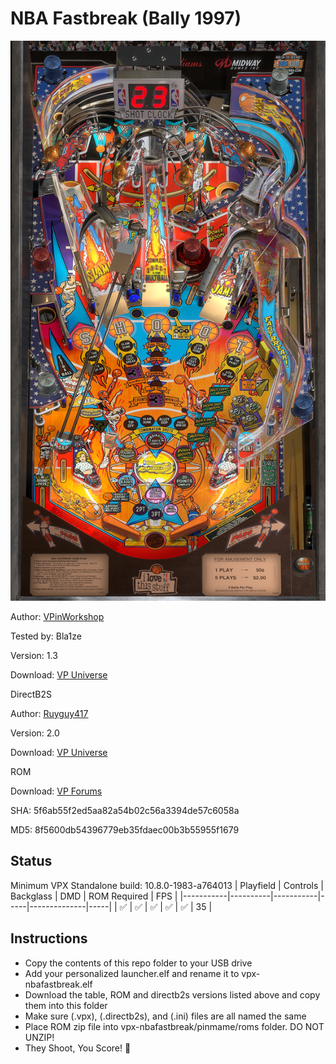 # NBA Fastbreak (Bally 1997)

![Table Preview](https://github.com/Bla1ze/vpx-images/blob/main/vpx-nbafastbreak.png)

Author: [VPinWorkshop](https://vpuniverse.com/profile/40692-vpinworkshop/)  

Tested by: Bla1ze

Version: 1.3

Download: [VP Universe](https://vpuniverse.com/files/file/6524-nba-fastbreak-bally-1997-vpw-mod/)

DirectB2S

Author: [Ruyguy417](https://vpuniverse.com/profile/31096-ryguy417/)  

Version: 2.0

Download: [VP Universe](https://vpuniverse.com/files/file/12980-nba-fastbreak-bally-1997-b2s-with-full-dmd/)

ROM

Download: [VP Forums](https://www.vpforums.org/index.php?app=downloads&showfile=1321)

SHA: 5f6ab55f2ed5aa82a54b02c56a3394de57c6058a

MD5: 8f5600db54396779eb35fdaec00b3b55955f1679

## Status 

Minimum VPX Standalone build: 10.8.0-1983-a764013
| Playfield | Controls | Backglass | DMD | ROM Required | FPS | 
|-----------|----------|-----------|-----|--------------|-----|
| :white_check_mark: | :white_check_mark: | :white_check_mark: | :white_check_mark: | :white_check_mark: | 35 |

## Instructions

- Copy the contents of this repo folder to your USB drive
- Add your personalized launcher.elf and rename it to vpx-nbafastbreak.elf
- Download the table, ROM and directb2s versions listed above and copy them into this folder
- Make sure (.vpx), (.directb2s), and (.ini) files are all named the same
- Place ROM zip file into vpx-nbafastbreak/pinmame/roms folder. DO NOT UNZIP!
- They Shoot, You Score! 🏀
